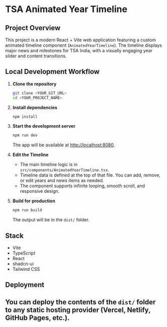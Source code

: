 
# TSA Animated Year Timeline

## Project Overview

This project is a modern React + Vite web application featuring a custom animated timeline component (`AnimatedYearTimeline`). The timeline displays major news and milestones for TSA India, with a visually engaging year slider and content transitions.

## Local Development Workflow

1. **Clone the repository**
	```sh
	git clone <YOUR_GIT_URL>
	cd <YOUR_PROJECT_NAME>
	```
2. **Install dependencies**
	```sh
	npm install
	```
3. **Start the development server**
	```sh
	npm run dev
	```
	The app will be available at [http://localhost:8080](http://localhost:8080).

4. **Edit the Timeline**
	- The main timeline logic is in `src/components/AnimatedYearTimeline.tsx`.
	- Timeline data is defined at the top of that file. You can add, remove, or edit years and news items as needed.
	- The component supports infinite looping, smooth scroll, and responsive design.

5. **Build for production**
	```sh
	npm run build
	```
	The output will be in the `dist/` folder.

## Stack

- Vite
- TypeScript
- React
- shadcn-ui
- Tailwind CSS

## Deployment

You can deploy the contents of the `dist/` folder to any static hosting provider (Vercel, Netlify, GitHub Pages, etc.).
---
